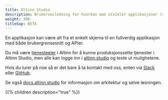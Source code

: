 ```yaml
---
title: Altinn Studio
description: Brukerveiledning for hvordan man utvikler applikasjoner (apps) i Altinn Studio.  
weight: 300
titleSup: BETA
---
```


En applikasjon kan være alt fra et enkelt skjema til en fullverdig applikasjon med både brukergrensesnitt og APIer.

Du må være [tjenesteeier](https://www.altinndigital.no/kom-i-gang/) i Altinn for å kunne produksjonssette tjenester i Altinn Studio,
men alle kan logge inn i [altinn.studio](https://altinn.studio) og teste ut mulighetene.

Hvis du lurer på noe så er det bare å ta kontakt med oss, enten via [Slack](https://altinnstudio.slack.com)
eller [GitHub](https://github.com/Altinn/altinn-studio/issues/new/choose).

Se også [docs.altinn.studio](https://docs.altinn.studio) for informasjon om arkitektur og selve løsningen.

{{% children description="true" %}}
